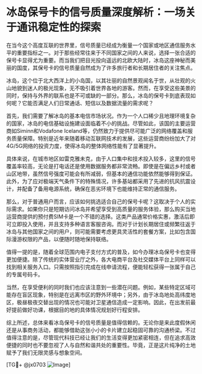 # 冰岛保号卡的信号质量深度解析：一场关于通讯稳定性的探索

在当今这个高度互联的世界里，信号质量已经成为衡量一个国家或地区通信服务水平的重要指标之一。对于那些经常往来于不同国家之间的人来说，选择一张合适的保号卡显得尤为重要。而当我们把目光投向遥远的北欧大陆时，冰岛这座神秘而美丽的国度，其保号卡的信号质量自然成为了许多旅行者和长期居住者的关注焦点。

冰岛，这个位于北大西洋上的小岛国，以其壮丽的自然景观闻名于世，从壮观的火山地貌到迷人的极光现象，无不吸引着世界各地的游客。然而，在享受这些美景的同时，保持与外界的联系也是不可或缺的一部分。那么，冰岛的保号卡到底表现如何呢？它能否满足人们日常通话、短信以及数据流量的需求呢？

首先，我们需要了解冰岛的基本电信市场状况。作为一个人口稀少且地理环境复杂的国家，冰岛的电信基础设施建设面临着不小的挑战。尽管如此，该国的主要运营商如Siminn和Vodafone Iceland等，仍然致力于提供尽可能广泛的网络覆盖和服务质量保障。特别是近年来随着移动互联网技术的发展，这些运营商纷纷加大了对4G/5G网络的投资力度，使得冰岛的整体网络性能有了显著提升。

具体来说，在城市地区如雷克雅未克，由于人口集中和技术投入较多，这里的信号覆盖率较高，无论是打电话还是使用数据服务都非常流畅。即使是在偏远乡村或者山区地带，虽然信号强度可能会有所减弱，但基本的通信功能依然能够得到保证。此外，为了应对极端天气条件下的特殊情况，许多基站都采用了先进的抗风抗震设计，并配备了备用电源系统，确保在恶劣环境下也能维持正常的通信服务。

那么，对于普通用户而言，应该如何挑选适合自己的保号卡呢？这取决于个人的实际需求。如果你只是短期访问冰岛并希望享受到高质量的服务体验，那么购买当地运营商提供的预付费SIM卡是一个不错的选择。这类产品通常价格实惠，激活后即可立即投入使用，并且支持多种语言客服咨询。而对于计划长期居住或频繁往返于冰岛与其他国家之间的用户，则可能需要考虑更具灵活性的套餐方案，比如包含国际漫游权限的产品，以便随时随地保持联络。

值得一提的是，随着全球范围内电子支付方式的普及，如今办理冰岛保号卡也变得更加便捷。除了传统的实体营业厅之外，各大电商平台及社交媒体平台上同样可以找到相关服务入口。只需按照指引完成在线申请流程，便能轻松获得一张属于自己的专属号码卡。

当然，在享受便利的同时我们也应该注意到一些潜在问题。例如，某些特定区域可能存在盲区现象，特别是在远离市区的野外环境中；另外，由于冰岛地处高纬度地区，极昼极夜交替出现的情况也可能对卫星通信造成一定影响。因此，在出发前最好提前做好功课，根据目的地的具体情况规划好行程安排。

综上所述，总体来看冰岛保号卡的信号质量是值得信赖的。无论你是来此度假休闲还是从事商务活动，都能够借助这张小小的卡片建立起稳固可靠的沟通桥梁。不过值得注意的是，尽管现代科技已经让我们的生活变得更加紧密相连，但在追求高效便捷的同时也不要忽视了人与自然和谐共处的重要性。毕竟，正是这片纯净的土地赋予了我们无限灵感与想象空间。

[TG💪+ @jx0703 ![Image](https://github.com/user-attachments/assets/dbca1d08-cadb-493c-b0ec-ad6f7a83f270)]